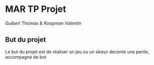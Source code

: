 # MAR TP Projet
###### Guibert Thomas & Koopman Valentin
## But du projet
Le but du projet est de réaliser un jeu ou un skieur decente une pente, accompagné de bot
